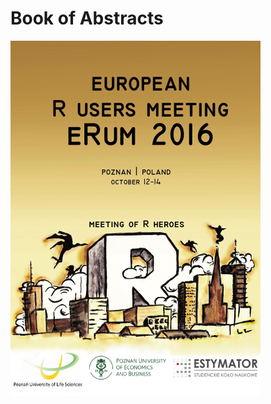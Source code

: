 # Book of Abstracts

<a href="https://github.com/eRum2016/Book-of-abstracts/blob/master/output/boa.pdf" rel="some text">![Book of Abstracts](figs/front_cover_small.jpg)</a>
